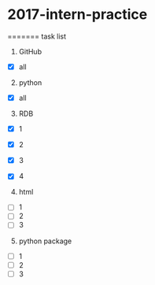 # 2017-intern-practice

=======
 task list
 
 1. GitHub
 - [x] all
 
 2. python
 - [x] all
 
 3. RDB
 - [x] 1
 - [x] 2
 - [x] 3
 - [x] 4


 
 4. html
 - [ ] 1
 - [ ] 2
 - [ ] 3

 5. python package
 - [ ] 1
 - [ ] 2
 - [ ] 3